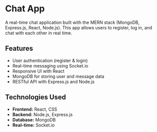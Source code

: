 # Chat App

A real-time chat application built with the MERN stack (MongoDB, Express.js, React, Node.js). This app allows users to register, log in, and chat with each other in real time.

## Features

- User authentication (register & login)
- Real-time messaging using Socket.io
- Responsive UI with React
- MongoDB for storing user and message data
- RESTful API with Express.js and Node.js

## Technologies Used

- **Frontend:** React, CSS
- **Backend:** Node.js, Express.js
- **Database:** MongoDB
- **Real-time:** Socket.io






